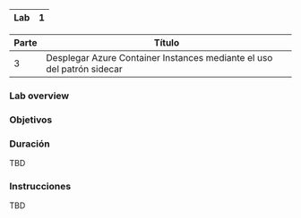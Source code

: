 | Lab |  1 |
| --  | -- |

| Parte | Título | 
| --  | -- |
| 3 | Desplegar Azure Container Instances mediante el uso del patrón sidecar |

### Lab overview

### Objetivos

### Duración
TBD

### Instrucciones
TBD
